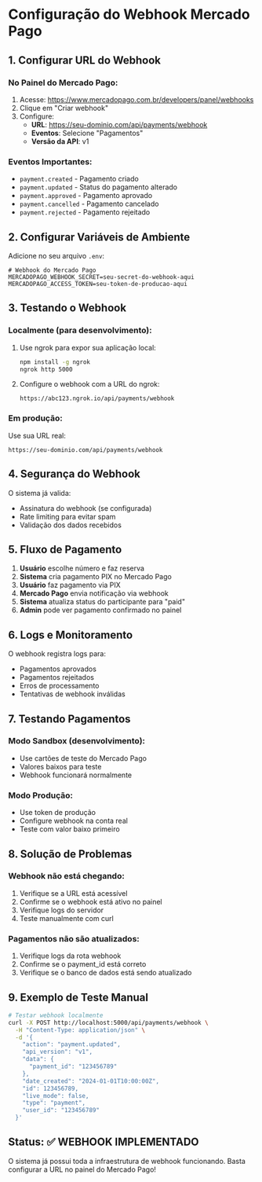 # Configuração do Webhook Mercado Pago

## 1. Configurar URL do Webhook

### No Painel do Mercado Pago:
1. Acesse: https://www.mercadopago.com.br/developers/panel/webhooks
2. Clique em "Criar webhook"
3. Configure:
   - **URL**: https://seu-dominio.com/api/payments/webhook
   - **Eventos**: Selecione "Pagamentos"
   - **Versão da API**: v1

### Eventos Importantes:
- `payment.created` - Pagamento criado
- `payment.updated` - Status do pagamento alterado
- `payment.approved` - Pagamento aprovado
- `payment.cancelled` - Pagamento cancelado
- `payment.rejected` - Pagamento rejeitado

## 2. Configurar Variáveis de Ambiente

Adicione no seu arquivo `.env`:

```env
# Webhook do Mercado Pago
MERCADOPAGO_WEBHOOK_SECRET=seu-secret-do-webhook-aqui
MERCADOPAGO_ACCESS_TOKEN=seu-token-de-producao-aqui
```

## 3. Testando o Webhook

### Localmente (para desenvolvimento):
1. Use ngrok para expor sua aplicação local:
   ```bash
   npm install -g ngrok
   ngrok http 5000
   ```

2. Configure o webhook com a URL do ngrok:
   ```
   https://abc123.ngrok.io/api/payments/webhook
   ```

### Em produção:
Use sua URL real:
```
https://seu-dominio.com/api/payments/webhook
```

## 4. Segurança do Webhook

O sistema já valida:
- Assinatura do webhook (se configurada)
- Rate limiting para evitar spam
- Validação dos dados recebidos

## 5. Fluxo de Pagamento

1. **Usuário** escolhe número e faz reserva
2. **Sistema** cria pagamento PIX no Mercado Pago
3. **Usuário** faz pagamento via PIX
4. **Mercado Pago** envia notificação via webhook
5. **Sistema** atualiza status do participante para "paid"
6. **Admin** pode ver pagamento confirmado no painel

## 6. Logs e Monitoramento

O webhook registra logs para:
- Pagamentos aprovados
- Pagamentos rejeitados
- Erros de processamento
- Tentativas de webhook inválidas

## 7. Testando Pagamentos

### Modo Sandbox (desenvolvimento):
- Use cartões de teste do Mercado Pago
- Valores baixos para teste
- Webhook funcionará normalmente

### Modo Produção:
- Use token de produção
- Configure webhook na conta real
- Teste com valor baixo primeiro

## 8. Solução de Problemas

### Webhook não está chegando:
1. Verifique se a URL está acessível
2. Confirme se o webhook está ativo no painel
3. Verifique logs do servidor
4. Teste manualmente com curl

### Pagamentos não são atualizados:
1. Verifique logs da rota webhook
2. Confirme se o payment_id está correto
3. Verifique se o banco de dados está sendo atualizado

## 9. Exemplo de Teste Manual

```bash
# Testar webhook localmente
curl -X POST http://localhost:5000/api/payments/webhook \
  -H "Content-Type: application/json" \
  -d '{
    "action": "payment.updated",
    "api_version": "v1",
    "data": {
      "payment_id": "123456789"
    },
    "date_created": "2024-01-01T10:00:00Z",
    "id": 123456789,
    "live_mode": false,
    "type": "payment",
    "user_id": "123456789"
  }'
```

## Status: ✅ WEBHOOK IMPLEMENTADO

O sistema já possui toda a infraestrutura de webhook funcionando. Basta configurar a URL no painel do Mercado Pago!